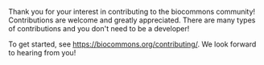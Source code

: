 Thank you for your interest in contributing to the biocommons community!
Contributions are welcome and greatly appreciated. There are many types of
contributions and you don't need to be a developer!

To get started, see https://biocommons.org/contributing/.  We look forward to
hearing from you!
